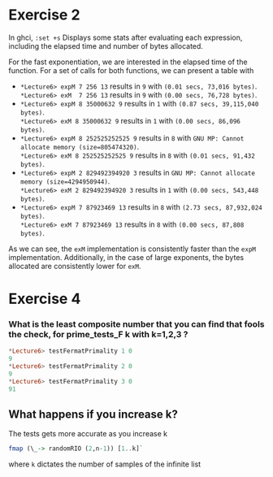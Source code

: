 # Exercise 2

In ghci, `:set +s` Displays some stats after evaluating each expression, including the elapsed time and number of bytes allocated.

For the fast exponentiation, we are interested in the elapsed time of the function. For a set of calls for both functions, we can present a table with

* `*Lecture6> expM 7 256 13` results in `9` with `(0.01 secs, 73,016 bytes)`.   
  `*Lecture6> exM  7 256 13` results in `9` with `(0.00 secs, 76,728 bytes)`.  
* `*Lecture6> expM 8 35000632 9` results in `1` with `(0.87 secs, 39,115,040 bytes)`.  
  `*Lecture6> exM 8 35000632 9`  results in `1` with `(0.00 secs, 86,096 bytes)`.  
* `*Lecture6> expM 8 252525252525 9` results in `8` with `GNU MP: Cannot allocate memory (size=805474320)`.   
  `*Lecture6> exM 8 252525252525 9` results in `8` with `(0.01 secs, 91,432 bytes)`.  
* `*Lecture6> expM 2 829492394920 3` results in `GNU MP: Cannot allocate memory (size=4294950944)`.   
  `*Lecture6> exM 2 829492394920 3` results in `1` with `(0.00 secs, 543,448 bytes)`.  
* `*Lecture6> expM 7 87923469 13` results in `8` with `(2.73 secs, 87,932,024 bytes)`.  
  `*Lecture6> exM 7 87923469 13` results in `8` with `(0.00 secs, 87,808 bytes)`.  

As we can see, the `exM` implementation is consistently faster than the `expM` implementation. Additionally, in the case of large exponents, the bytes allocated are consistently lower for `exM`.

# Exercise 4
### What is the least composite number that you can find that fools the check, for prime_tests_F k with k=1,2,3 ?
``` haskell
*Lecture6> testFermatPrimality 1 0 
9
*Lecture6> testFermatPrimality 2 0
9
*Lecture6> testFermatPrimality 3 0
91
```
## What happens if you increase k? 
The tests gets more accurate as you increase k
``` haskell 
fmap (\_-> randomRIO (2,n-1)) [1..k]`
```
where `k` dictates the number of samples of the infinite list
